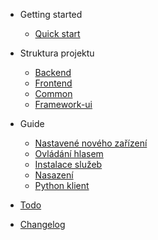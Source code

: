 -   Getting started

    -   [Quick start](quickstart.md)

-   Struktura projektu

    -   [Backend](backend.md)
    -   [Frontend](frontend.md)
    -   [Common](common.md)
    -   [Framework-ui](framework-ui.md)

-   Guide

    -   [Nastavené nového zařízení](guides/new_device.md)
    -   [Ovládání hlasem](guides/voice.md)
    -   [Instalace služeb](guides/installation.md)
    -   [Nasazení](guides/deploy.md)
    -   [Python klient](guides/python_client.md)

-   [Todo](todo.md)
-   [Changelog](CHANGELOG.md)
